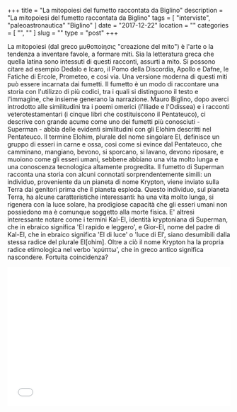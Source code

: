 +++
title = "La mitopoiesi del fumetto raccontata da Biglino"
description = "La mitopoiesi del fumetto raccontata da Biglino"
tags = [ "interviste", "paleoastronautica" "Biglino" ]
date = "2017-12-22"
location = ""
categories = [
  "",
  ""
]
slug = ""
type = "post"
+++

La mitopoiesi (dal greco μυθοποίησις "creazione del mito") è l'arte o la tendenza a inventare favole, a formare miti. Sia la letteratura greca che quella latina sono intessuti di questi racconti, assurti a mito. Si possono citare ad esempio Dedalo e Icaro, il Pomo della Discordia, Apollo e Dafne, le Fatiche di Ercole, Prometeo, e così via. Una versione moderna di questi miti può essere incarnata dai fumetti. Il fumetto è un modo di raccontare una storia con l'utilizzo di più codici, tra i quali si distinguono il testo e l'immagine, che insieme generano la narrazione. Mauro Biglino, dopo averci introdotto alle similitudini tra i poemi omerici (l'Iliade e l'Odissea) e i racconti veterotestamentari (i cinque libri che costituiscono il Pentateuco), ci descrive con grande acume come uno dei fumetti più conosciuti - Superman - abbia delle evidenti similitudini con gli Elohim descritti nel Pentateuco. Il termine Elohim, plurale del nome singolare El, definisce un gruppo di esseri in carne e ossa, cosi come si evince dal Pentateuco, che camminano, mangiano, bevono, si sporcano, si lavano, devono riposare, e muoiono come gli esseri umani, sebbene abbiano una vita molto lunga e una conoscenza tecnologica altamente progredita. Il fumetto di Superman racconta una storia con alcuni connotati sorprendentemente simili: un individuo, proveniente da un pianeta di nome Krypton, viene inviato sulla Terra dai genitori prima che il pianeta esploda. Questo individuo, sul pianeta Terra, ha alcune caratteristiche interessanti: ha una vita molto lunga, si rigenera con la luce solare, ha prodigiose capacità che gli esseri umani non possiedono ma è comunque soggetto alla morte fisica. E' altresì interessante notare come i termini Kal-El, identità kryptoniana di Superman, che in ebraico significa 'El rapido e leggero', e Gior-El, nome del padre di Kal-El, che in ebraico significa 'El di luce' o 'luce di El', siano desumibili dalla stessa radice del plurale El[ohim]. Oltre a ciò il nome Krypton ha la propria radice etimologica nel verbo 'κρύπτω', che in greco antico significa nascondere. Fortuita coincidenza?

<div style="position: relative; padding-bottom: 56.25%; padding-top: 30px; height: 0; overflow: hidden;"> 
  <iframe src="//www.youtube.com/embed/8vxDzSp4khQ?rel=0"
  style="position: absolute; top: 0; left: 0; width: 100%; height: 100%;" allowfullscreen frameborder="0" title="YouTube Video"></iframe>
</div>

